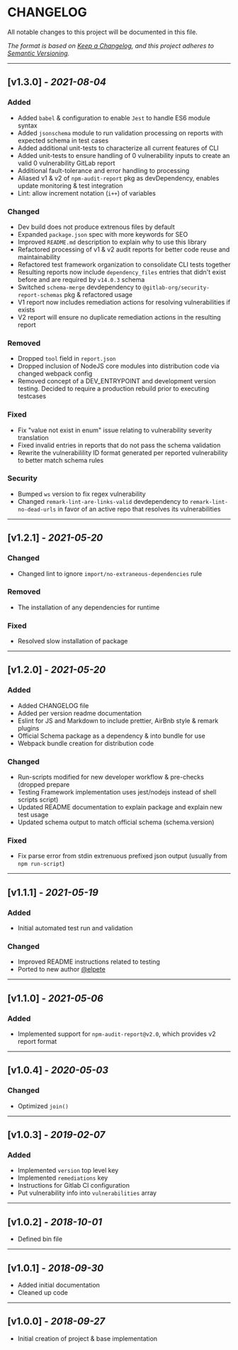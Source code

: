# CHANGELOG

All notable changes to this project will be documented in this file.

_The format is based on
[Keep a Changelog](https://keepachangelog.com/en/1.0.0/), and this project
adheres to [Semantic Versioning](https://semver.org/spec/v2.0.0.html)._

<!--lint disable no-duplicate-headings-->

<!-- --- -->

<!-- ## \[Unreleased] -->

<!-- ### Added -->

<!-- ### Changed -->

<!-- ### Removed -->

<!-- ### Fixed -->

<!-- ### Security -->

---

## \[v1.3.0] - _2021-08-04_

### Added

- Added `babel` & configuration to enable `Jest` to handle ES6 module syntax
- Added `jsonschema` module to run validation processing on reports with
  expected schema in test cases
- Added additional unit-tests to characterize all current features of CLI
- Added unit-tests to ensure handling of 0 vulnerability inputs to create an
  valid 0 vulnerability GitLab report
- Additional fault-tolerance and error handling to processing
- Aliased v1 & v2 of `npm-audit-report` pkg as devDependency, enables update
  monitoring & test integration
- Lint: allow increment notation (`i++`) of variables

### Changed

- Dev build does not produce extrenous files by default
- Expanded `package.json` spec with more keywords for SEO
- Improved `README.md` description to explain why to use this library
- Refactored processing of v1 & v2 audit reports for better code reuse and
  maintainability
- Refactored test framework organization to consolidate CLI tests together
- Resulting reports now include `dependency_files` entries that didn't exist
  before and are required by `v14.0.3` schema
- Switched `schema-merge` devdependency to `@gitlab-org/security-report-schemas`
  pkg & refactored usage
- V1 report now includes remediation actions for resolving vulnerabilities if
  exists
- V2 report will ensure no duplicate remediation actions in the resulting report

### Removed

- Dropped `tool` field in `report.json`
- Dropped inclusion of NodeJS core modules into distribution code via changed
  webpack config
- Removed concept of a DEV_ENTRYPOINT and development version testing. Decided
  to require a production rebuild prior to executing testcases

### Fixed

- Fix "value not exist in enum" issue relating to vulnerability severity
  translation
- Fixed invalid entries in reports that do not pass the schema validation
- Rewrite the vulnerabilility ID format generated per reported vulnerability to
  better match schema rules

### Security

- Bumped `ws` version to fix regex vulnerability
- Changed `remark-lint-are-links-valid` devdependency to
  `remark-lint-no-dead-urls` in favor of an active repo that resolves its
  vulnerabilities

---

## \[v1.2.1] - _2021-05-20_

### Changed

- Changed lint to ignore `import/no-extraneous-dependencies` rule

### Removed

- The installation of any dependencies for runtime

### Fixed

- Resolved slow installation of package

---

## \[v1.2.0] - _2021-05-20_

### Added

- Added CHANGELOG file
- Added per version readme documentation
- Eslint for JS and Markdown to include prettier, AirBnb style & remark plugins
- Official Schema package as a dependency & into bundle for use
- Webpack bundle creation for distribution code

### Changed

- Run-scripts modified for new developer workflow & pre-checks (dropped prepare
- Testing Framework implementation uses jest/nodejs instead of shell scripts
  script)
- Updated README documentation to explain package and explain new test usage
- Updated schema output to match official schema (schema.version)

### Fixed

- Fix parse error from stdin extrenuous prefixed json output (usually from
  `npm run-script`)

---

## \[v1.1.1] - _2021-05-19_

### Added

- Initial automated test run and validation

### Changed

- Improved README instructions related to testing
- Ported to new author [@elpete](https://github.com/elpete)

---

## \[v1.1.0] - _2021-05-06_

### Added

- Implemented support for `npm-audit-report@v2.0`, which provides v2 report
  format

---

## \[v1.0.4] - _2020-05-03_

### Changed

- Optimized `join()`

---

## \[v1.0.3] - _2019-02-07_

### Added

- Implemented `version` top level key
- Implemented `remediations` key
- Instructions for Gitlab CI configuration
- Put vulnerability info into `vulnerabilities` array

---

## \[v1.0.2] - _2018-10-01_

- Defined bin file

---

## \[v1.0.1] - _2018-09-30_

- Added initial documentation
- Cleaned up code

---

## \[v1.0.0] - _2018-09-27_

- Initial creation of project & base implementation

